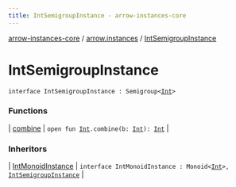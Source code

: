 ```yaml
---
title: IntSemigroupInstance - arrow-instances-core
---
```


[arrow-instances-core](../../index.html) / [arrow.instances](../index.html) / [IntSemigroupInstance](./index.html)

# IntSemigroupInstance

`interface IntSemigroupInstance : Semigroup<`[`Int`](https://kotlinlang.org/api/latest/jvm/stdlib/kotlin/-int/index.html)`>`

### Functions

| [combine](combine.html) | `open fun `[`Int`](https://kotlinlang.org/api/latest/jvm/stdlib/kotlin/-int/index.html)`.combine(b: `[`Int`](https://kotlinlang.org/api/latest/jvm/stdlib/kotlin/-int/index.html)`): `[`Int`](https://kotlinlang.org/api/latest/jvm/stdlib/kotlin/-int/index.html) |

### Inheritors

| [IntMonoidInstance](../-int-monoid-instance/index.html) | `interface IntMonoidInstance : Monoid<`[`Int`](https://kotlinlang.org/api/latest/jvm/stdlib/kotlin/-int/index.html)`>, `[`IntSemigroupInstance`](./index.html) |

